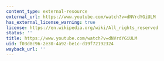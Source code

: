 ```yaml
---
content_type: external-resource
external_url: https://www.youtube.com/watch?v=dNVrdYGiULM
has_external_license_warning: true
license: https://en.wikipedia.org/wiki/All_rights_reserved
status: ''
title: https://www.youtube.com/watch?v=dNVrdYGiULM
uid: f03d8c96-2e30-4a92-be1c-d19f72192324
wayback_url: ''
---
```

